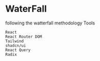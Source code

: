 # WaterFall

following the watterfall methodology
Tools

    React
    React Router DOM
    Tailwind
    shadcn/ui
    React Query
    Radix
